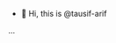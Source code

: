 - 👋 Hi, this is @tausif-arif

 ...

<!---
tausif-arif/tausif-arif is a ✨ special ✨ repository because its `README.md` (this file) appears on your GitHub profile.
You can click the Preview link to take a look at your changes.
--->
